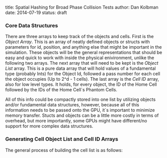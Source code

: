 title: Spatial Hashing for Broad Phase Collision Tests
author: Dan Kolbman
date: 2014-07-19
status: draft

### Core Data Structures

There are three arrays to keep track of the objects and cells. First is the
_Object Array_. This is an array of neatly defined objects or structs with 
parameters for id, position, and anything else that might be important in the 
simulation. These objects will be the general representations that should be
easy and quick to work with inside the physical enivironment, unlike the
following two arrays. The next array that will need to be kept is the _Object 
List_ array. This is a pure data array that will hold values of a fundamental 
type (probably Ints) for the Object Id, followed a pass number for each cell the
object occupies (Up to 2^d - 1 cells). The last array is the _Cell ID_ array,
also for low level types. It holds, for every object, the ID of the Home Cell
followed by the IDs of the Home Cell`s Phantom Cells.

All of this info could be compactly stored into one list by utilizing objects
and/or fundamental data structures, however, because all of this information
needs to be passed onto the GPU, it`s important to minimize memory transfer.
Stucts and objects can be a little more costly in terms of overhead, but more
importantly, some GPUs might have different/no support for more complex data
structures.

### Generating Cell Object List and Cell ID Arrays



The general process of building the cell list is as follows:

